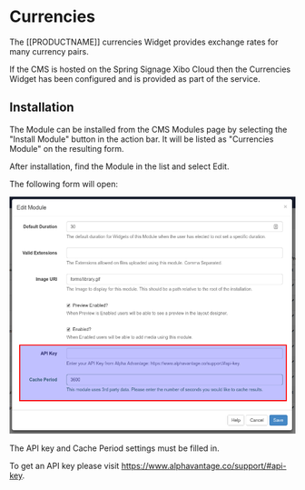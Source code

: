 <!--toc=widgets-->
# Currencies
The [[PRODUCTNAME]] currencies Widget provides exchange rates for many currency pairs. 

<nonwhite>
If the CMS is hosted on the Spring Signage Xibo Cloud then the Currencies Widget has been configured
and is provided as part of the service.
</nonwhite>

## Installation
The Module can be installed from the CMS Modules page by selecting the "Install Module" button in the action
bar. It will be listed as "Currencies Module" on the resulting form.

After installation, find the Module in the list and select Edit.

The following form will open:

![Currency Settings Form](img/media_currencies_installation.png)

The API key and Cache Period settings must be filled in.

To get an API key please visit https://www.alphavantage.co/support/#api-key.